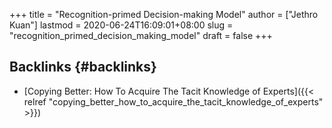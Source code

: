+++
title = "Recognition-primed Decision-making Model"
author = ["Jethro Kuan"]
lastmod = 2020-06-24T16:09:01+08:00
slug = "recognition_primed_decision_making_model"
draft = false
+++

## Backlinks {#backlinks}

- [Copying Better: How To Acquire The Tacit Knowledge of Experts]({{< relref "copying_better_how_to_acquire_the_tacit_knowledge_of_experts" >}})
